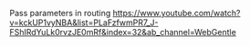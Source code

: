 Pass parameters in routing 
https://www.youtube.com/watch?v=kckUP1vyNBA&list=PLaFzfwmPR7_J-FShIRdYuLk0rvzJE0mRf&index=32&ab_channel=WebGentle